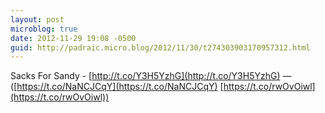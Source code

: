 ```yaml
---
layout: post
microblog: true
date: 2012-11-29 19:08 -0500
guid: http://padraic.micro.blog/2012/11/30/t274303903170957312.html
---
```

Sacks For Sandy - [http://t.co/Y3H5YzhG](http://t.co/Y3H5YzhG) — ([https://t.co/NaNCJCqY](https://t.co/NaNCJCqY) [https://t.co/rwOvOiwl](https://t.co/rwOvOiwl))
